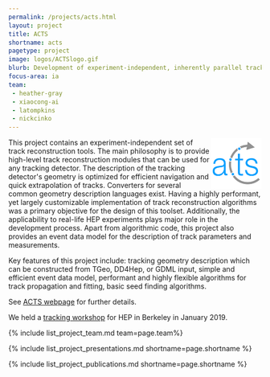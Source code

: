 ```yaml
---
permalink: /projects/acts.html
layout: project
title: ACTS
shortname: acts
pagetype: project
image: logos/ACTSlogo.gif
blurb: Development of experiment-independent, inherently parallel track reconstruction.
focus-area: ia
team:
 - heather-gray
 - xiaocong-ai
 - latompkins
 - nickcinko
---
```


<img alt="ACTS logo" src="/assets/logos/ACTSlogo.gif" width="20%" align="right"/>

This project contains an experiment-independent set of track reconstruction tools. The main philosophy is to provide high-level track reconstruction modules that can be used for any tracking detector. The description of the tracking detector's geometry is optimized for efficient navigation and quick extrapolation of tracks. Converters for several common geometry description languages exist. Having a highly performant, yet largely customizable implementation of track reconstruction algorithms was a primary objective for the design of this toolset. Additionally, the applicability to real-life HEP experiments plays major role in the development process. Apart from algorithmic code, this project also provides an event data model for the description of track parameters and measurements.

Key features of this project include: tracking geometry description which can be constructed from TGeo, DD4Hep, or GDML input, simple and efficient event data model, performant and highly flexible algorithms for track propagation and fitting, basic seed finding algorithms.

See [ACTS webpage](http://acts.web.cern.ch/ACTS/) for further details.

We held a [tracking workshop](https://indico.physics.lbl.gov/indico/event/712) for HEP in Berkeley in January 2019.

{% include list_project_team.md team=page.team%}

{% include list_project_presentations.md shortname=page.shortname %}

{% include list_project_publications.md shortname=page.shortname %}
